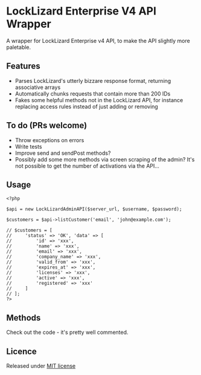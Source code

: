 # LockLizard Enterprise V4 API Wrapper

A wrapper for LockLizard Enterprise v4 API, to make the API slightly more paletable.

## Features
- Parses LockLizard's utterly bizzare response format, returning associative arrays
- Automatically chunks requests that contain more than 200 IDs
- Fakes some helpful methods not in the LockLizard API, for instance replacing access rules instead of just adding or removing

## To do (PRs welcome)
- Throw exceptions on errors
- Write tests
- Improve send and sendPost methods?
- Possibly add some more methods via screen scraping of the admin? It's not possible to get the number of activations via the API...

## Usage

    <?php

    $api = new LockLizardAdminAPI($server_url, $username, $password);

    $customers = $api->listCustomer('email', 'john@example.com');

    // $customers = [
    //     'status' => 'OK', 'data' => [
    //         'id' => 'xxx',
    //         'name' => 'xxx',
    //         'email' => 'xxx',
    //         'company_name' => 'xxx',
    //         'valid_from' => 'xxx',
    //         'expires_at' => 'xxx',
    //         'licenses' => 'xxx',
    //         'active' => 'xxx',
    //         'registered' => 'xxx'
    //     ]
    // ];
    ?>

## Methods
Check out the code - it's pretty well commented.

## Licence
Released under [MIT license](http://opensource.org/licenses/MIT)

